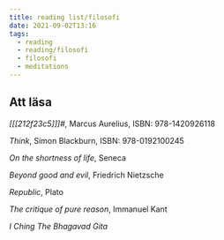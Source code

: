 ```yaml
---
title: reading list/filosofi
date: 2021-09-02T13:16
tags: 
  - reading
  - reading/filosofi
  - filosofi
  - meditations
---
```


## Att läsa

_[[[212f23c5]]]#_, Marcus Aurelius, ISBN: 978-1420926118

_Think_, Simon Blackburn, ISBN: 978-0192100245 

_On the shortness of life_, Seneca

_Beyond good and evil_, Friedrich Nietzsche

_Republic_, Plato

_The critique of pure reason_, Immanuel Kant

_I Ching_ 
_The Bhagavad Gita_


